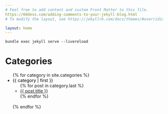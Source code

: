 ```yaml
---
# Feel free to add content and custom Front Matter to this file.
https://60devs.com/adding-comments-to-your-jekyll-blog.html
# To modify the layout, see https://jekyllrb.com/docs/themes/#overriding-theme-defaults

layout: home
---
```


```
bundle exec jekyll serve --livereload
```

# Categories

<!-- <ul>
{% for category in site.categories %}
<details>
  <summary><a name="{{ category | first }}" style="color: #000000; text-decoration: none;">{{ category | first }}</a></summary>
    <ul>
    {% for post in category.last %}
      <li><a href="{{ post.url }}">{{ post.title }}</a></li>
    {% endfor %}
    </ul>
</details>
{% endfor %}
</ul> -->


<ul>
{% for category in site.categories %}
  <li><a name="{{ category | first }}" style="color: #000000; text-decoration: none;">{{ category | first }}</a>
    <ul>
    {% for post in category.last %}
      <li><a href="{{ post.url }}">{{ post.title }}</a></li>
    {% endfor %}
    </ul>
    <br/>
  </li>
{% endfor %}
</ul>


